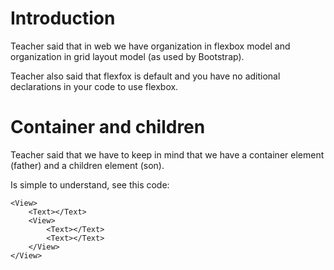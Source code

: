 # Introduction

Teacher said that in web we have organization in flexbox model and organization in grid layout model (as used by Bootstrap).

Teacher also said that flexfox is default and you have no aditional declarations in your code to use flexbox.


# Container and children

Teacher said that we have to keep in mind that we have a container element (father) and a children element (son).

Is simple to understand, see this code:

```
<View>
    <Text></Text>
    <View>
        <Text></Text>
        <Text></Text>
    </View>
</View>
```
